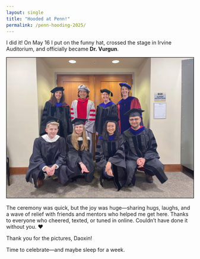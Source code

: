```yaml
---
layout: single
title: "Hooded at Penn!"
permalink: /penn-hooding-2025/
---
```


I did it! On May 16 I put on the funny hat, crossed the stage in Irvine Auditorium, and officially became **Dr. Vurgun**.  

<div style="text-align:center; margin: 1em 0;">
  <img src="/assets/images/Vurgun_Penn_graduation.jpeg" alt="Freshly hooded ✨" style="border:1px solid #000; max-width:100%; height:auto;">
</div>

The ceremony was quick, but the joy was huge—sharing hugs, laughs, and a wave of relief with friends and mentors who helped me get here. Thanks to everyone who cheered, texted, or tuned in online. Couldn’t have done it without you. ❤️

Thank you for the pictures, Daoxin!

Time to celebrate—and maybe sleep for a week.
